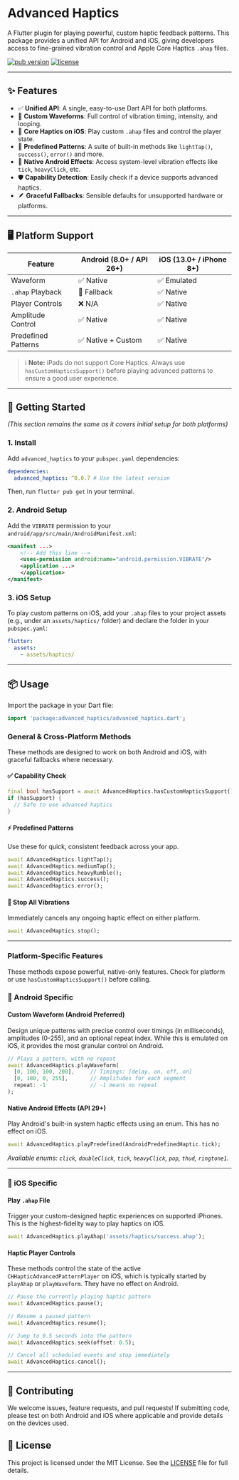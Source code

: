 
# Advanced Haptics

A Flutter plugin for playing powerful, custom haptic feedback patterns. This package provides a unified API for Android and iOS, giving developers access to fine-grained vibration control and Apple Core Haptics `.ahap` files.

[![pub version](https://img.shields.io/pub/v/advanced_haptics.svg)](https://pub.dev/packages/advanced_haptics)
[![license](https://img.shields.io/badge/license-MIT-blue.svg)](https://github.com/miracle101000/advanced_haptics/blob/main/LICENSE)

---

## ✨ Features

-   ✅ **Unified API**: A single, easy-to-use Dart API for both platforms.
-   🎯 **Custom Waveforms**: Full control of vibration timing, intensity, and looping.
-   🍎 **Core Haptics on iOS**: Play custom `.ahap` files and control the player state.
-   🧠 **Predefined Patterns**: A suite of built-in methods like `lightTap()`, `success()`, `error()` and more.
-   🧩 **Native Android Effects**: Access system-level vibration effects like `tick`, `heavyClick`, etc.
-   🛡️ **Capability Detection**: Easily check if a device supports advanced haptics.
-   🪶 **Graceful Fallbacks**: Sensible defaults for unsupported hardware or platforms.

---

## 🖥 Platform Support

| Feature             | Android (8.0+ / API 26+) | iOS (13.0+ / iPhone 8+) |
| ------------------- | ------------------------ | ----------------------- |
| Waveform            | ✅ Native                | ✅ Emulated             |
| `.ahap` Playback    | 🔁 Fallback              | ✅ Native               |
| Player Controls     | ❌ N/A                   | ✅ Native               |
| Amplitude Control   | ✅ Native                | ✅ Native               |
| Predefined Patterns | ✅ Native + Custom       | ✅ Native               |

> ℹ️ **Note:** iPads do not support Core Haptics. Always use `hasCustomHapticsSupport()` before playing advanced patterns to ensure a good user experience.

---

## 🚀 Getting Started

*(This section remains the same as it covers initial setup for both platforms)*

### 1. Install

Add `advanced_haptics` to your `pubspec.yaml` dependencies:

```yaml
dependencies:
  advanced_haptics: ^0.0.7 # Use the latest version
```

Then, run `flutter pub get` in your terminal.

### 2. Android Setup

Add the `VIBRATE` permission to your `android/app/src/main/AndroidManifest.xml`:

```xml
<manifest ...>
    <!-- Add this line -->
    <uses-permission android:name="android.permission.VIBRATE"/>
    <application ...>
    </application>
</manifest>
```

### 3. iOS Setup

To play custom patterns on iOS, add your `.ahap` files to your project assets (e.g., under an `assets/haptics/` folder) and declare the folder in your `pubspec.yaml`:

```yaml
flutter:
  assets:
    - assets/haptics/
```

---

## 📦 Usage

Import the package in your Dart file:

```dart
import 'package:advanced_haptics/advanced_haptics.dart';
```

### General & Cross-Platform Methods

These methods are designed to work on both Android and iOS, with graceful fallbacks where necessary.

#### ✅ Capability Check

```dart
final bool hasSupport = await AdvancedHaptics.hasCustomHapticsSupport();
if (hasSupport) {
  // Safe to use advanced haptics
}
```

#### ⚡ Predefined Patterns

Use these for quick, consistent feedback across your app.

```dart
await AdvancedHaptics.lightTap();
await AdvancedHaptics.mediumTap();
await AdvancedHaptics.heavyRumble();
await AdvancedHaptics.success();
await AdvancedHaptics.error();
```

#### 🛑 Stop All Vibrations

Immediately cancels any ongoing haptic effect on either platform.

```dart
await AdvancedHaptics.stop();
```

---

### Platform-Specific Features

These methods expose powerful, native-only features. Check for platform or use `hasCustomHapticsSupport()` before calling.

### 🤖 Android Specific

#### Custom Waveform (Android Preferred)

Design unique patterns with precise control over timings (in milliseconds), amplitudes (0-255), and an optional repeat index. While this is emulated on iOS, it provides the most granular control on Android.

```dart
// Plays a pattern, with no repeat
await AdvancedHaptics.playWaveform(
  [0, 100, 100, 200],     // Timings: [delay, on, off, on]
  [0, 180, 0, 255],       // Amplitudes for each segment
  repeat: -1              // -1 means no repeat
);
```

#### Native Android Effects (API 29+)

Play Android's built-in system haptic effects using an enum. This has no effect on iOS.

```dart
await AdvancedHaptics.playPredefined(AndroidPredefinedHaptic.tick);
```
*Available enums: `click`, `doubleClick`, `tick`, `heavyClick`, `pop`, `thud`, `ringtone1`.*

---

### 🍎 iOS Specific

#### Play `.ahap` File

Trigger your custom-designed haptic experiences on supported iPhones. This is the highest-fidelity way to play haptics on iOS.

```dart
await AdvancedHaptics.playAhap('assets/haptics/success.ahap');
```

#### Haptic Player Controls

These methods control the state of the active `CHHapticAdvancedPatternPlayer` on iOS, which is typically started by `playAhap` or `playWaveform`. They have no effect on Android.

```dart
// Pause the currently playing haptic pattern
await AdvancedHaptics.pause();

// Resume a paused pattern
await AdvancedHaptics.resume();

// Jump to 0.5 seconds into the pattern
await AdvancedHaptics.seek(offset: 0.5);

// Cancel all scheduled events and stop immediately
await AdvancedHaptics.cancel();
```

---

## 🙌 Contributing

We welcome issues, feature requests, and pull requests! If submitting code, please test on both Android and iOS where applicable and provide details on the devices used.

## 📄 License

This project is licensed under the MIT License. See the [LICENSE](LICENSE) file for full details.